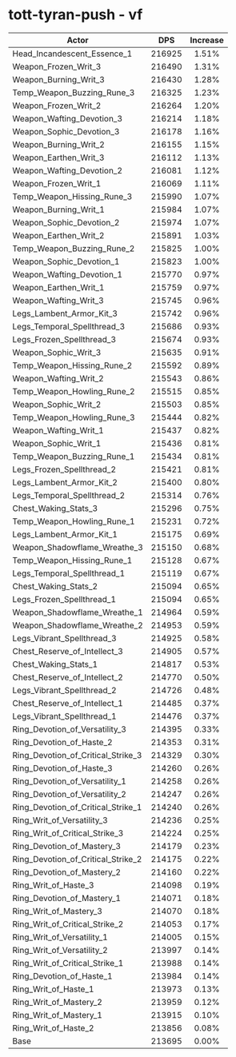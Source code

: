 # tott-tyran-push - vf
| Actor | DPS | Increase |
|---|:---:|:---:|
|Head_Incandescent_Essence_1|216925|1.51%|
|Weapon_Frozen_Writ_3|216490|1.31%|
|Weapon_Burning_Writ_3|216430|1.28%|
|Temp_Weapon_Buzzing_Rune_3|216325|1.23%|
|Weapon_Frozen_Writ_2|216264|1.20%|
|Weapon_Wafting_Devotion_3|216214|1.18%|
|Weapon_Sophic_Devotion_3|216178|1.16%|
|Weapon_Burning_Writ_2|216155|1.15%|
|Weapon_Earthen_Writ_3|216112|1.13%|
|Weapon_Wafting_Devotion_2|216081|1.12%|
|Weapon_Frozen_Writ_1|216069|1.11%|
|Temp_Weapon_Hissing_Rune_3|215990|1.07%|
|Weapon_Burning_Writ_1|215984|1.07%|
|Weapon_Sophic_Devotion_2|215974|1.07%|
|Weapon_Earthen_Writ_2|215891|1.03%|
|Temp_Weapon_Buzzing_Rune_2|215825|1.00%|
|Weapon_Sophic_Devotion_1|215823|1.00%|
|Weapon_Wafting_Devotion_1|215770|0.97%|
|Weapon_Earthen_Writ_1|215759|0.97%|
|Weapon_Wafting_Writ_3|215745|0.96%|
|Legs_Lambent_Armor_Kit_3|215742|0.96%|
|Legs_Temporal_Spellthread_3|215686|0.93%|
|Legs_Frozen_Spellthread_3|215674|0.93%|
|Weapon_Sophic_Writ_3|215635|0.91%|
|Temp_Weapon_Hissing_Rune_2|215592|0.89%|
|Weapon_Wafting_Writ_2|215543|0.86%|
|Temp_Weapon_Howling_Rune_2|215515|0.85%|
|Weapon_Sophic_Writ_2|215503|0.85%|
|Temp_Weapon_Howling_Rune_3|215444|0.82%|
|Weapon_Wafting_Writ_1|215437|0.82%|
|Weapon_Sophic_Writ_1|215436|0.81%|
|Temp_Weapon_Buzzing_Rune_1|215434|0.81%|
|Legs_Frozen_Spellthread_2|215421|0.81%|
|Legs_Lambent_Armor_Kit_2|215400|0.80%|
|Legs_Temporal_Spellthread_2|215314|0.76%|
|Chest_Waking_Stats_3|215296|0.75%|
|Temp_Weapon_Howling_Rune_1|215231|0.72%|
|Legs_Lambent_Armor_Kit_1|215175|0.69%|
|Weapon_Shadowflame_Wreathe_3|215150|0.68%|
|Temp_Weapon_Hissing_Rune_1|215128|0.67%|
|Legs_Temporal_Spellthread_1|215119|0.67%|
|Chest_Waking_Stats_2|215094|0.65%|
|Legs_Frozen_Spellthread_1|215094|0.65%|
|Weapon_Shadowflame_Wreathe_1|214964|0.59%|
|Weapon_Shadowflame_Wreathe_2|214953|0.59%|
|Legs_Vibrant_Spellthread_3|214925|0.58%|
|Chest_Reserve_of_Intellect_3|214905|0.57%|
|Chest_Waking_Stats_1|214817|0.53%|
|Chest_Reserve_of_Intellect_2|214770|0.50%|
|Legs_Vibrant_Spellthread_2|214726|0.48%|
|Chest_Reserve_of_Intellect_1|214485|0.37%|
|Legs_Vibrant_Spellthread_1|214476|0.37%|
|Ring_Devotion_of_Versatility_3|214395|0.33%|
|Ring_Devotion_of_Haste_2|214353|0.31%|
|Ring_Devotion_of_Critical_Strike_3|214329|0.30%|
|Ring_Devotion_of_Haste_3|214260|0.26%|
|Ring_Devotion_of_Versatility_1|214258|0.26%|
|Ring_Devotion_of_Versatility_2|214247|0.26%|
|Ring_Devotion_of_Critical_Strike_1|214240|0.26%|
|Ring_Writ_of_Versatility_3|214236|0.25%|
|Ring_Writ_of_Critical_Strike_3|214224|0.25%|
|Ring_Devotion_of_Mastery_3|214179|0.23%|
|Ring_Devotion_of_Critical_Strike_2|214175|0.22%|
|Ring_Devotion_of_Mastery_2|214160|0.22%|
|Ring_Writ_of_Haste_3|214098|0.19%|
|Ring_Devotion_of_Mastery_1|214071|0.18%|
|Ring_Writ_of_Mastery_3|214070|0.18%|
|Ring_Writ_of_Critical_Strike_2|214053|0.17%|
|Ring_Writ_of_Versatility_1|214005|0.15%|
|Ring_Writ_of_Versatility_2|213997|0.14%|
|Ring_Writ_of_Critical_Strike_1|213988|0.14%|
|Ring_Devotion_of_Haste_1|213984|0.14%|
|Ring_Writ_of_Haste_1|213973|0.13%|
|Ring_Writ_of_Mastery_2|213959|0.12%|
|Ring_Writ_of_Mastery_1|213915|0.10%|
|Ring_Writ_of_Haste_2|213856|0.08%|
|Base|213695|0.00%|
